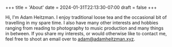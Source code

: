 +++
title = 'About'
date = 2024-01-31T22:13:30-07:00
draft = false
+++

Hi, I'm Adam Heitzman. I enjoy traditional loose tea and the occasional bit of travelling in my spare time. I also have many other interests and hobbies ranging from reading to photography to music production and many things in between. If you share my interests, or would otherwise like to contact me, feel free to shoot an email over to [adam@adamheitzman.xyz](mailto:adam@adamheitzman.xyz).